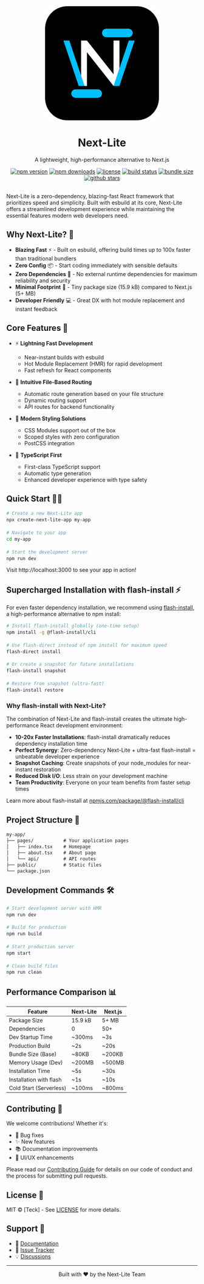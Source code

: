 <div align="center">
  <img src="https://raw.githubusercontent.com/Nom-nom-hub/next-lite-main/main/assets/next-lite-logo.png" alt="Next-Lite Logo" width="300" />
  <h1>Next-Lite</h1>
  <p>A lightweight, high-performance alternative to Next.js</p>
</div>

<div align="center">
  <a href="https://www.npmjs.com/package/next-lite-framework"><img src="https://img.shields.io/npm/v/next-lite-framework.svg?style=flat-square" alt="npm version"></a>
  <a href="https://www.npmjs.com/package/next-lite-framework"><img src="https://img.shields.io/npm/dm/next-lite-framework.svg?style=flat-square" alt="npm downloads"></a>
  <a href="https://github.com/Nom-nom-hub/next-lite-main/blob/main/LICENSE"><img src="https://img.shields.io/github/license/Nom-nom-hub/next-lite-main.svg?style=flat-square" alt="license"></a>
  <a href="https://github.com/Nom-nom-hub/next-lite-main/actions"><img src="https://img.shields.io/github/actions/workflow/status/Nom-nom-hub/next-lite-main/ci.yml?branch=main&style=flat-square" alt="build status"></a>
  <a href="https://bundlephobia.com/package/next-lite-framework"><img src="https://img.shields.io/bundlephobia/minzip/next-lite-framework?style=flat-square" alt="bundle size"></a>
  <a href="https://github.com/Nom-nom-hub/next-lite-main/stargazers"><img src="https://img.shields.io/github/stars/Nom-nom-hub/next-lite-main?style=flat-square" alt="github stars"></a>
</div>

<br />

Next-Lite is a zero-dependency, blazing-fast React framework that prioritizes speed and simplicity. Built with esbuild at its core, Next-Lite offers a streamlined development experience while maintaining the essential features modern web developers need.

## Why Next-Lite? 🤔

- **Blazing Fast** ⚡️ - Built on esbuild, offering build times up to 100x faster than traditional bundlers
- **Zero Config** 📦 - Start coding immediately with sensible defaults
- **Zero Dependencies** 🔄 - No external runtime dependencies for maximum reliability and security
- **Minimal Footprint** 🌱 - Tiny package size (15.9 kB) compared to Next.js (5+ MB)
- **Developer Friendly** 💻 - Great DX with hot module replacement and instant feedback

## Core Features 🎯

- ⚡️ **Lightning Fast Development**
  - Near-instant builds with esbuild
  - Hot Module Replacement (HMR) for rapid development
  - Fast refresh for React components

- 📁 **Intuitive File-Based Routing**
  - Automatic route generation based on your file structure
  - Dynamic routing support
  - API routes for backend functionality

- 🎨 **Modern Styling Solutions**
  - CSS Modules support out of the box
  - Scoped styles with zero configuration
  - PostCSS integration

- 💪 **TypeScript First**
  - First-class TypeScript support
  - Automatic type generation
  - Enhanced developer experience with type safety

## Quick Start 🏃‍♂️

```bash
# Create a new Next-Lite app
npx create-next-lite-app my-app

# Navigate to your app
cd my-app

# Start the development server
npm run dev
```

Visit http://localhost:3000 to see your app in action!

## Supercharged Installation with flash-install ⚡️

For even faster dependency installation, we recommend using [flash-install](https://www.npmjs.com/package/@flash-install/cli), a high-performance alternative to npm install:

```bash
# Install flash-install globally (one-time setup)
npm install -g @flash-install/cli

# Use flash-direct instead of npm install for maximum speed
flash-direct install

# Or create a snapshot for future installations
flash-install snapshot

# Restore from snapshot (ultra-fast)
flash-install restore
```

### Why flash-install with Next-Lite?

The combination of Next-Lite and flash-install creates the ultimate high-performance React development environment:

- **10-20x Faster Installations**: flash-install dramatically reduces dependency installation time
- **Perfect Synergy**: Zero-dependency Next-Lite + ultra-fast flash-install = unbeatable developer experience
- **Snapshot Caching**: Create snapshots of your node_modules for near-instant restoration
- **Reduced Disk I/O**: Less strain on your development machine
- **Team Productivity**: Everyone on your team benefits from faster setup times

Learn more about flash-install at [npmjs.com/package/@flash-install/cli](https://www.npmjs.com/package/@flash-install/cli)

## Project Structure 📂

```
my-app/
├── pages/           # Your application pages
│   ├── index.tsx    # Homepage
│   ├── about.tsx    # About page
│   └── api/         # API routes
├── public/          # Static files
└── package.json
```

## Development Commands 🛠️

```bash
# Start development server with HMR
npm run dev

# Build for production
npm run build

# Start production server
npm start

# Clean build files
npm run clean
```

## Performance Comparison 📊

| Feature                   | Next-Lite     | Next.js       |
|---------------------------|---------------|---------------|
| Package Size              | 15.9 kB       | 5+ MB         |
| Dependencies              | 0             | 50+           |
| Dev Startup Time          | ~300ms        | ~3s           |
| Production Build          | ~2s           | ~20s          |
| Bundle Size (Base)        | ~80KB         | ~200KB        |
| Memory Usage (Dev)        | ~200MB        | ~500MB        |
| Installation Time         | ~5s           | ~30s          |
| Installation with flash   | ~1s           | ~10s          |
| Cold Start (Serverless)   | ~100ms        | ~800ms        |

## Contributing 🤝

We welcome contributions! Whether it's:
- 🐛 Bug fixes
- ✨ New features
- 📚 Documentation improvements
- 🎨 UI/UX enhancements

Please read our [Contributing Guide](CONTRIBUTING.md) for details on our code of conduct and the process for submitting pull requests.

## License 📄

MIT © [Teck] - See [LICENSE](LICENSE) for more details.

## Support 💬

- 📖 [Documentation](https://github.com/teckcode/next-lite/wiki)
- 🐛 [Issue Tracker](https://github.com/teckcode/next-lite/issues)
- 💡 [Discussions](https://github.com/teckcode/next-lite/discussions)

---

<p align="center">Built with ❤️ by the Next-Lite Team</p>
